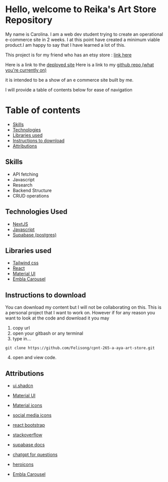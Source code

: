 # Hello, welcome to Reika's Art Store Repository

My name is Carolina. I am a web dev student trying to create an operational e-commerce site in 2 weeks. I at this point have created a minimum viable product.I am happy to say that I have learned a lot of this.

This project is for my friend who has an etsy store : [link here](https://www.etsy.com/ca/shop/ReikasArt)

Here is a link to the [deployed site](https://reikas-art-felisongs-projects.vercel.app)
Here is a link to my [github repo (what you're currently on)](https://github.com/Felisong/cpnt-265-a-aya-art-store.git)

it is intended to be a show of an e commerce site built by me.

I will provide a table of contents below for ease of navigation

# Table of contents

- [Skills](#skills)
- [Technologies](#technologies-used)
- [Libraries used](#libraries-used)
- [Instructions to download](#instructions-to-download)
- [Attributions](#attributions)

## Skills

- API fetching
- Javascript
- Research
- Backend Structure
- CRUD operations

## Technologies Used

- [NextJS](https://nextjs.org)
- [Javascript](https://nodejs.org/en)
- [Supabase (postgres)](https://supabase.com)

## Libraries used

- [Tailwind css](https://tailwindcss.com)
- [React](https://react.dev)
- [Material UI](https://mui.com/core/)
- [Embla Carousel](https://www.embla-carousel.com)

## Instructions to download

You can download my content but I will not be collaborating on this. This is a personal project that I want to work on. However if for any reason you want to look at the code and download it you may

1. copy url
2. open your gitbash or any terminal
3. type in...

```
git clone https://github.com/Felisong/cpnt-265-a-aya-art-store.git
```

4. open and view code.

## Attributions

- [ui.shadcn](https://ui.shadcn.com/docs)
- [Material UI](https://mui.com/core/)
- [Material icons](https://mui.com/material-ui/material-icons/)
- [social media icons](https://nucleoapp.com/social-media-icons)
- [react bootstrap](https://react-bootstrap.netlify.app/docs/components/carousel/)

- [stackoverflow](https://stackoverflow.com/questions/62386582/environment-variables-not-working-next-js-9-4-4)
- [supabase docs](https://supabase.com/docs/reference/javascript/introduction)
- [chatgpt for questions](https://chatgpt.com)
- [heroicons](https://heroicons.com)
- [Embla Carousel](https://www.embla-carousel.com)
